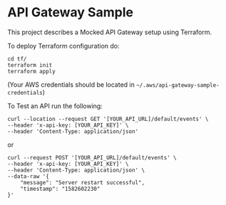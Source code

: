 # API Gateway Sample

This project describes a Mocked API Gateway setup using Terraform.

To deploy Terraform configuration do:

```shell script
cd tf/
terraform init
terraform apply
``` 

(Your AWS credentials should be located in `~/.aws/api-gateway-sample-credentials`)

To Test an API run the following:

```shell script
curl --location --request GET '[YOUR_API_URL]/default/events' \
--header 'x-api-key: [YOUR_API_KEY]' \
--header 'Content-Type: application/json'
```

or 

```shell script
curl --request POST '[YOUR_API_URL]/default/events' \
--header 'x-api-key: [YOUR_API_KEY]' \
--header 'Content-Type: application/json' \
--data-raw '{
    "message": "Server restart successful",
    "timestamp": "1582602230"
}'
```
